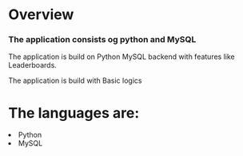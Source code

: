 <h1>Overview</h1>
<h3>The application consists og python and MySQL</h3>
<p>The application is build on Python MySQL backend with features like Leaderboards.</p>
<p>The application is build with Basic logics</p>
<h1>The languages are:</h1>
<li>Python</li>
<li>MySQL</li>
